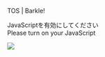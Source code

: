 TOS | Barkle!

JavaScriptを有効にしてください  
Please turn on your JavaScript

![](/static-assets/splash.png?1731394855169)